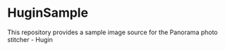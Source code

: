 # HuginSample
This repository provides a sample image source for the Panorama photo stitcher - Hugin
